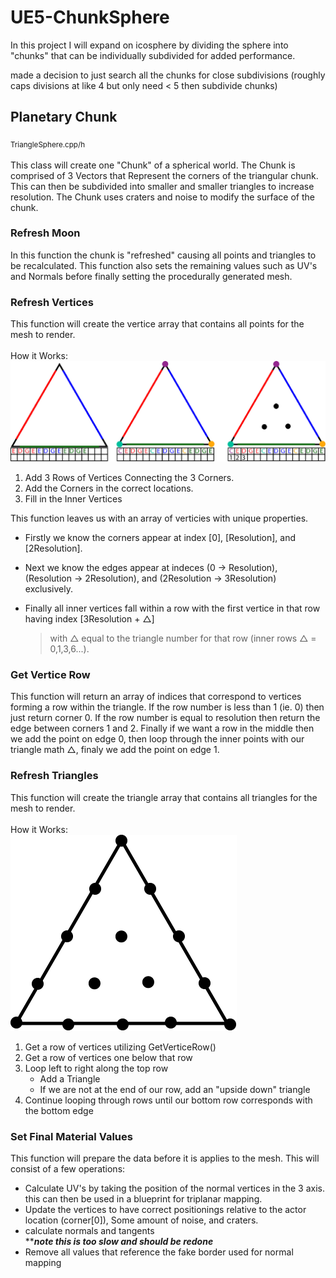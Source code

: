 # UE5-ChunkSphere
In this project I will expand on icosphere by dividing the sphere into "chunks" that can be individually subdivided for added performance.


made a decision to just search all the chunks for close subdivisions (roughly caps divisions at like 4 but only need < 5 then subdivide chunks)

## Planetary Chunk
<sub> TriangleSphere.cpp/h </sub><br><br>
This class will create one "Chunk" of a spherical world. The Chunk is comprised of 3 Vectors that Represent the corners of the triangular chunk. This can then be subdivided into smaller and smaller triangles to increase resolution. The Chunk uses craters and noise to modify the surface of the chunk. 


### Refresh Moon
In this function the chunk is "refreshed" causing all points and triangles to be recalculated. This function also sets the remaining values such as UV's and Normals before finally setting the procedurally generated mesh.

### Refresh Vertices
This function will create the vertice array that contains all points for the mesh to render.
<br><br>
How it Works:
![How the Sausage is Made](https://github.com/gilchristb78/UE5-ChunkSphere/blob/main/MoonCapture/TrianglesAndArrays.png)
1. Add 3 Rows of Vertices Connecting the 3 Corners.
2. Add the Corners in the correct locations.
3. Fill in the Inner Vertices

This function leaves us with an array of verticies with unique properties.<br> 
- Firstly we know the corners appear at index [0], [Resolution], and [2Resolution].<br>
- Next we know the edges appear at indeces (0 -> Resolution), (Resolution -> 2Resolution), and (2Resolution -> 3Resolution) exclusively.<br>
- Finally all inner vertices fall within a row with the first vertice in that row having index [3Resolution + △]

     > with △ equal to the triangle number for that row (inner rows △ = 0,1,3,6...).

### Get Vertice Row
This function will return an array of indices that correspond to vertices forming a row within the triangle. If the row number is less than 1 (ie. 0) then just return corner 0. If the row number is equal to resolution then return the edge between corners 1 and 2. Finally if we want a row in the middle then we add the point on edge 0, then loop through the inner points with our triangle math △, finaly we add the point on edge 1.

### Refresh Triangles
This function will create the triangle array that contains all triangles for the mesh to render. 
<br><br>
How it Works: <br>
![Triangle animation](https://github.com/gilchristb78/UE5-ChunkSphere/blob/main/MoonCapture/TrianglesLoop.gif)

1. Get a row of vertices utilizing GetVerticeRow()
2. Get a row of vertices one below that row
3. Loop left to right along the top row
     -  Add a Triangle
     -  If we are not at the end of our row, add an "upside down" triangle
4. Continue looping through rows until our bottom row corresponds with the bottom edge

### Set Final Material Values

This function will prepare the data before it is applies to the mesh. This will consist of a few operations:
- Calculate UV's by taking the position of the normal vertices in the 3 axis. this can then be used in a blueprint for triplanar mapping.
- Update the vertices to have correct positionings relative to the actor location (corner[0]), Some amount of noise, and craters.
- calculate normals and tangents <br>*****note this is too slow and should be redone***
- Remove all values that reference the fake border used for normal mapping
